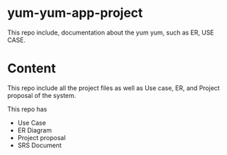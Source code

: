 # yum-yum-app-project
This repo include, documentation about the yum yum, such as ER, USE CASE.


# Content 

This repo include all the project files as well as Use case, ER, and Project proposal of the system.

This repo has 
* Use Case
* ER Diagram
* Project proposal
* SRS Document
